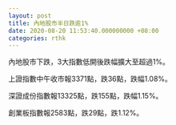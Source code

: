 ```yaml
---
layout: post
title: 內地股市半日跌逾1%
date: 2020-08-20 11:53:40.000000000 +08:00
categories: rthk
---
```


內地股市下跌，3大指數低開後跌幅擴大至超過1%。

上證指數中午收市報3371點，跌36點，跌幅1.08%。

深證成份指數報13325點，跌155點，跌幅1.15%。

創業板指數報2583點，跌29點，跌1.12%。
